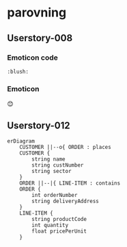 # parovning

## Userstory-008

### Emoticon code

` :blush: `

### Emoticon

:blush:


## Userstory-012

```mermaid
erDiagram
    CUSTOMER ||--o{ ORDER : places
    CUSTOMER {
        string name
        string custNumber
        string sector
    }
    ORDER ||--|{ LINE-ITEM : contains
    ORDER {
        int orderNumber
        string deliveryAddress
    }
    LINE-ITEM {
        string productCode
        int quantity
        float pricePerUnit
    }

```
